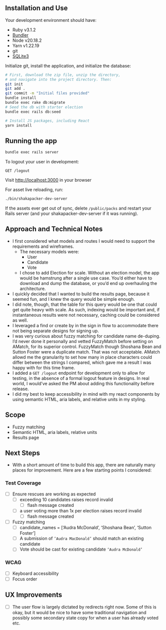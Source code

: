 ## Installation and Use

Your development environment should have:

* Ruby v3.1.2
* [Bundler](https://bundler.io/)
* Node v20.18.2
* Yarn v1.22.19
* git
* [SQLite3](https://www.sqlite.org/)

Initialize git, install the application, and initialize the database:

```sh
# First, download the zip file, unzip the directory,
# and navigate into the project directory. Then:
git init
git add .
git commit -m "Initial files provided"
bundle install
bundle exec rake db:migrate
# Seed the db with starter election
bundle exec rails db:seed

# Install JS packages, including React
yarn install
```

## Running the app

```sh
bundle exec rails server
```

To logout your user in development:
```
GET /logout
```
Visit [http://localhost:3000](http://localhost:3000) in your browser

For asset live reloading, run:
```sh
./bin/shakapacker-dev-server
```

If the assets ever get out of sync, delete `/public/packs` and restart your
Rails server (and your shakapacker-dev-server if it was running).

## Approach and Technical Notes
- I first considered what models and routes I would need to support the requirements and wireframes.
  - The necessary models were:
    - User
    - Candidate
    - Vote
  - I chose to add Election for scale. Without an election model, the app would be hamstrung after a single use case. You’d either have to download and dump the database, or you’d end up overhauling the architecture.
- I quickly decided that I wanted to build the results page, because it seemed fun, and I knew the query would be simple enough. 
- I did note, though, that the table for this query would be one that could get quite heavy with scale. As such, indexing would be important and, if instantaneous results were not necessary, caching could be considered as well.
- I leveraged a find or create by in the sign in flow to accommodate there not being separate designs for signing up.
- I was very curious about fuzzy matching for candidate name de-duping. I’d never done it personally and vetted FuzzyMatch before setting on AMatch, for its superior control. FuzzyMatch though Shoshana Bean and Sutton Foster were a duplicate match. That was not acceptable. AMatch allowd me the granularity to set how many in place characters could differ between the strings I compared, which gave me a result I was happy with for this time frame. 
- I added a `GET /logout` endpoint for development only to allow for testing, in the absence of a formal logout feature in designs. In real world, I would’ve asked the PM about adding this functionality before release.
- I did my best to keep accessibility in mind with my react components by using semantic HTML, aria labels, and relative units in my styling.

## Scope
- Fuzzy matching
- Semantic HTML, aria labels, relative units
- Results page

## Next Steps
- With a short amount of time to build this app, there are naturally many places for improvement. Here are a few starting points I considered:

### Test Coverage
- [ ] Ensure rescues are working as expected
  - [ ] exceeding 10 candidates raises record invalid
    - [ ] flash message created
  - [ ] a user voting more than 1x per election raises record invalid
    - [ ] flash message created
- [ ] Fuzzy matching
  - [ ] candidate_names = [‘Audra McDonald’, ‘Shoshana Bean’, ‘Sutton Foster’]
  - [ ] A submission of `’Audra MacDonald’` should match an existing candidate
  - [ ] Vote should be cast for existing candidate `‘Audra McDonald’`

### WCAG
- [ ] Keyboard accessibility
- [ ] Focus order

## UX Improvements
- [ ] The user flow is largely dictated by redirects right now. Some of this is okay, but it would be nice to have some traditional navigation and possibly some secondary state copy for when a user has already voted etc.